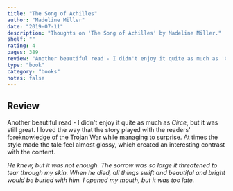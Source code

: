 ```yaml
---
title: "The Song of Achilles"
author: "Madeline Miller"
date: "2019-07-11"
description: "Thoughts on 'The Song of Achilles' by Madeline Miller."
shelf: ""
rating: 4
pages: 389
review: "Another beautiful read - I didn't enjoy it quite as much as 'Circe', but it was still great. I loved the way that the story played with the readers' foreknowledge of the Trojan War while managing to surprise. At times the style made the tale feel almost glossy, which created an interesting contrast with the content.<br/><br/><i>He knew, but it was not enough. The sorrow was so large it threatened to tear through my skin. When he died, all things swift and beautiful and bright would be buried with him. I opened my mouth, but it was too late.</i>"
type: "book"
category: "books"
notes: false
---
```


## Review

Another beautiful read - I didn't enjoy it quite as much as _Circe_, but it was still great. I loved the way that the story played with the readers' foreknowledge of the Trojan War while managing to surprise. At times the style made the tale feel almost glossy, which created an interesting contrast with the content.

_He knew, but it was not enough. The sorrow was so large it threatened to tear through my skin. When he died, all things swift and beautiful and bright would be buried with him. I opened my mouth, but it was too late._
